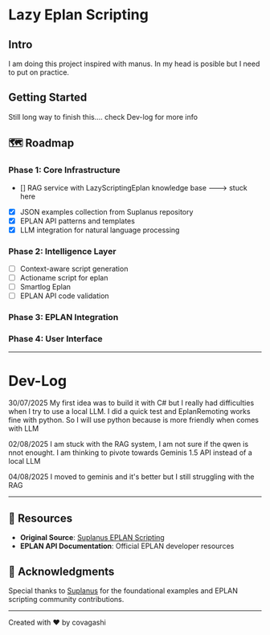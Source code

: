 # Lazy Eplan Scripting

## Intro

I am doing this project inspired with manus. In my head is posible but I need to put on practice.

##  Getting Started

Still long way to finish this.... check Dev-log for more info

## 🗺️ Roadmap

### **Phase 1**: Core Infrastructure 
- [] RAG service with LazyScriptingEplan knowledge base ---> stuck here
- [x] JSON examples collection from Suplanus repository
- [x] EPLAN API patterns and templates
- [X] LLM integration for natural language processing

### **Phase 2**: Intelligence Layer 
- [ ] Context-aware script generation
- [ ] Actioname script for eplan
- [ ] Smartlog Eplan
- [ ] EPLAN API code validation

### **Phase 3**: EPLAN Integration 

### **Phase 4**: User Interface 


---
# Dev-Log

30/07/2025
My first idea was to build it with C# but I really had difficulties when I try to use a local LLM.
I did a quick test and EplanRemoting works fine with python. So I will use python because is more friendly
when comes with LLM

02/08/2025
I am stuck with the RAG system, I am not sure if the qwen is nnot enought.
I am thinking to pivote towards Geminis 1.5 API instead of a local LLM

04/08/2025
I moved to geminis and it's better but I still struggling with the RAG


---

## 🔗 Resources

- **Original Source**: [Suplanus EPLAN Scripting](https://github.com/Suplanus/EPLAN-Scripting/tree/master)
- **EPLAN API Documentation**: Official EPLAN developer resources

## 🙏 Acknowledgments

Special thanks to [Suplanus](https://github.com/Suplanus) for the foundational examples and EPLAN scripting community contributions.

---

Created with ❤️ by covagashi
